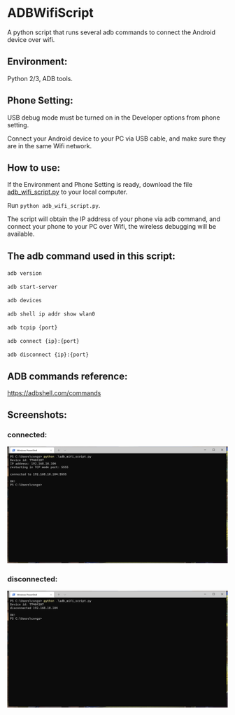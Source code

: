 # ADBWifiScript
A python script that runs several adb commands to connect the Android device over wifi.

## Environment:

Python 2/3, ADB tools.

## Phone Setting:

USB debug mode must be turned on in the Developer options from phone setting.

Connect your Android device to your PC via USB cable, and make sure they are in the same Wifi network.

## How to use:

If the Environment and Phone Setting is ready, download the file [adb_wifi_script.py](https://github.com/congshengwu/ADBWifiScript/blob/master/adb_wifi_script.py) to your local computer.

Run `python adb_wifi_script.py`.

The script will obtain the IP address of your phone via adb command, and connect your phone to your PC over Wifi, the wireless debugging will be available.

## The adb command used in this script:

`adb version`

`adb start-server`

`adb devices`

`adb shell ip addr show wlan0`

`adb tcpip {port}`

`adb connect {ip}:{port}`

`adb disconnect {ip}:{port}`

## ADB commands reference:

https://adbshell.com/commands

## Screenshots:

### connected:
![Connected](https://raw.githubusercontent.com/congshengwu/ADBWifiScript/master/connected.png)

### disconnected:
![Disconnected](https://raw.githubusercontent.com/congshengwu/ADBWifiScript/master/disconnected.png)
